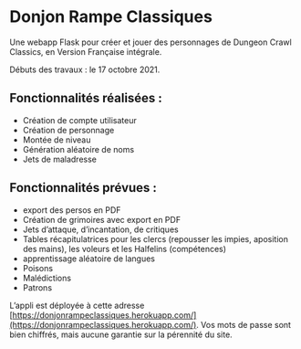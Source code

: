 # Donjon Rampe Classiques

Une webapp Flask pour créer et jouer des personnages de Dungeon Crawl Classics, en Version Française intégrale.

Débuts des travaux : le 17 octobre 2021.

## Fonctionnalités réalisées :

- Création de compte utilisateur
- Création de personnage
- Montée de niveau
- Génération aléatoire de noms
- Jets de maladresse


## Fonctionnalités prévues :

- export des persos en PDF
- Création de grimoires avec export en PDF
- Jets d’attaque, d’incantation, de critiques
- Tables récapitulatrices pour les clercs (repousser les impies, aposition des mains), les voleurs et les Halfelins (compétences)
- apprentissage aléatoire de langues
- Poisons
- Malédictions
- Patrons

L’appli est déployée à cette adresse [https://donjonrampeclassiques.herokuapp.com/](https://donjonrampeclassiques.herokuapp.com/).
Vos mots de passe sont bien chiffrés, mais aucune garantie sur la pérennité du site.
